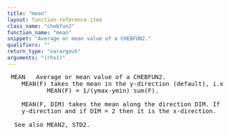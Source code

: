```yaml
---
title: "mean"
layout: function-reference-item
class_name: "chebfun2"
function_name: "mean"
snippet: "Average or mean value of a CHEBFUN2."
qualifiers: ""
return_type: "varargout"
arguments: "(rhs1)"
---
```


<pre class="help-text"> MEAN   Average or mean value of a CHEBFUN2. 
    MEAN(F) takes the mean in the y-direction (default), i.e., 
           MEAN(F) = 1/(ymax-ymin) sum(F).
 
    MEAN(F, DIM) takes the mean along the direction DIM. If DIM = 1 it is the
    y-direction and if DIM = 2 then it is the x-direction.
 
  See also MEAN2, STD2.
</pre>